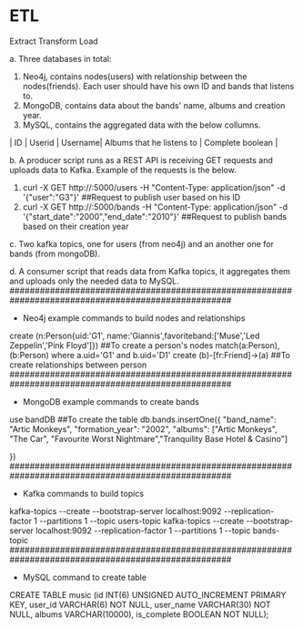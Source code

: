 # ETL
Extract Transform Load 

a. Three databases in total:
  1. Neo4j, contains nodes(users) with relationship between the nodes(friends). Each user should have his own ID and bands that listens to.
  2. MongoDB, contains data about the bands' name, albums and creation year.
  3. MySQL, contains the aggregated data with the below collumns.
 
  | ID | Userid | Username| Albums that he listens to | Complete boolean |

b. A producer script runs as a REST API is receiving GET requests and uploads data to Kafka. Example of the requests is the below.
  1. curl -X GET http://<server-ip>:5000/users -H "Content-Type: application/json" -d '{"user":"G3"}' ##Request to publish user based on his ID
  2. curl -X GET http://<server-ip>:5000/bands -H "Content-Type: application/json" -d '{"start_date":"2000","end_date":"2010"}' ##Request to publish bands based on their creation year

c. Two kafka topics, one for users (from neo4j) and an another one for bands (from mongoDB).

d. A consumer script that reads data from Kafka topics, it aggregates them and uploads only the needed data to MySQL. 
####################################################################################################

- Neo4j example commands to build nodes and relationships

create (n:Person{uid:'G1', name:'Giannis',favoriteband:['Muse','Led Zeppelin','Pink Floyd']}) ##To create a person's nodes
match(a:Person),(b:Person) where a.uid='G1' and b.uid='D1' create (b)-[fr:Friend]->(a) ##To create relationships between person
####################################################################################################

- MongoDB example commands to create bands

use bandDB ##To create the table
db.bands.insertOne({
    "band_name": "Artic Monkeys",
    "formation_year": "2002",
    "albums": ["Artic Monkeys", "The Car", "Favourite Worst Nightmare","Tranquility Base Hotel & Casino"]

})
####################################################################################################
- Kafka commands to build topics

kafka-topics --create --bootstrap-server localhost:9092 --replication-factor 1 --partitions 1 --topic users-topic
kafka-topics --create --bootstrap-server localhost:9092 --replication-factor 1 --partitions 1 --topic bands-topic
####################################################################################################
- MySQL command to create table

CREATE TABLE music (id INT(6) UNSIGNED AUTO_INCREMENT PRIMARY KEY, user_id VARCHAR(6) NOT NULL, user_name VARCHAR(30) NOT NULL, albums VARCHAR(10000), is_complete BOOLEAN NOT NULL);
